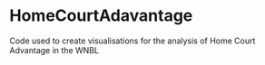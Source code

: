 # HomeCourtAdavantage

Code used to create visualisations for the analysis of Home Court Advantage in the WNBL